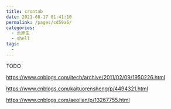 ```yaml
---
title: crontab
date: 2021-08-17 01:41:10
permalink: /pages/cd59a6/
categories:
  - 云原生
  - shell
tags:
  - 
---
```

TODO

https://www.cnblogs.com/itech/archive/2011/02/09/1950226.html

https://www.cnblogs.com/kaituorensheng/p/4494321.html

https://www.cnblogs.com/aeolian/p/13267755.html